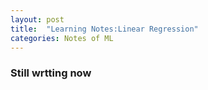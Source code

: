 ```yaml
---
layout: post
title:  "Learning Notes:Linear Regression"
categories: Notes of ML
---
```


### Still wrtting now